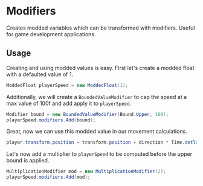# Modifiers

Creates modded variables which can be transformed with modifiers. Useful for game development applications.

## Usage
Creating and using modded values is easy. First let's create a modded float with a defaulted value of 1.
```csharp
ModdedFloat playerSpeed = new ModdedFloat(1);
```
Additionally, we will create a `BoundedValueModifier` to cap the speed at a max value of 100f and add apply it to `playerSpeed`.
```csharp
Modifier bound = new BoundedValueModifier(Bound.Upper, 100);
playerSpeed.modifiers.Add(bound);
```
Great, now we can use this modded value in our movement calculations.
```csharp
player.transform.position = transform.position + direction * Time.detlaTime * playerSpeed;
```
Let's now add a multiplier to `playerSpeed` to be computed before the upper bound is applied.
```csharp
MultiplicationModifier mod = new MultiplicationModifier(2);
playerSpeed.modifiers.Add(mod);
```
